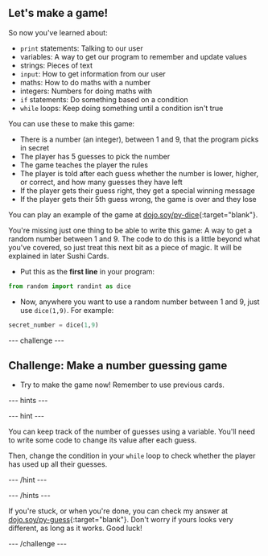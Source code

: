## Let's make a game!

So now you've learned about:
  * `print` statements: Talking to our user
  * variables: A way to get our program to remember and update values
  * strings: Pieces of text
  * `input`: How to get information from our user
  * maths: How to do maths with a number
  * integers: Numbers for doing maths with  
  * `if` statements: Do something based on a condition
  * `while` loops: Keep doing something until a condition isn't true

You can use these to make this game:
  * There is a number (an integer), between 1 and 9, that the program picks in secret
  * The player has 5 guesses to pick the number
  * The game teaches the player the rules
  * The player is told after each guess whether the number is lower, higher, or correct, and how many guesses they have left
  * If the player gets their guess right, they get a special winning message
  * If the player gets their 5th guess wrong, the game is over and they lose  

You can play an example of the game at [dojo.soy/py-dice](http://dojo.soy/py-dice){:target="blank"}.

You're missing just one thing to be able to write this game: A way to get a random number between 1 and 9. The code to do this is a little beyond what you've covered, so just treat this next bit as a piece of magic. It will be explained in later Sushi Cards.

+ Put this as the **first line** in your program:
```python
from random import randint as dice
```

+ Now, anywhere you want to use a random number between 1 and 9, just use `dice(1,9)`. For example:
```python
secret_number = dice(1,9)
```

--- challenge ---

## Challenge: Make a number guessing game

+ Try to make the game now! Remember to use previous cards. 

--- hints ---

--- hint ---

You can keep track of the number of guesses using a variable. You'll need to write some code to change its value after each guess.

Then, change the condition in your `while` loop to check whether the player has used up all their guesses.

--- /hint ---

--- /hints ---

If you're stuck, or when you're done, you can check my answer at [dojo.soy/py-guess](http://dojo.soy/py-guess){:target="blank"}. Don't worry if yours looks very different, as long as it works. Good luck!

--- /challenge ---
